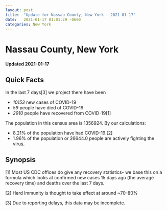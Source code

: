 ```yaml
---
layout: post
title:  "Update for Nassau County, New York - 2021-01-17"
date:   2021-01-17 01:01:29 -0600
categories: New York
---
```


# Nassau County, New York
#### Updated 2021-01-17

## Quick Facts

In the last 7 days[3] we project there have been
- *10153* new cases of COVID-19
- *59* people have died of COVID-19
- *2910* people have recovered from COVID-19[1]

The population in this census area is 1356924. By our calculations:
- 8.21% of the population have had COVID-19.[2]
- 1.96% of the population or 26644.0 people are actively fighting the virus.

## Synopsis




[1] Most US CDC offices do give any recovery statistics- we base this on a formula which looks at confirmed new cases
15 days ago (the average recovery time) and deaths over the last 7 days.

[2] Herd Immunity is thought to take effect at around ~70-80%

[3] Due to reporting delays, this data may be incomplete.
 
    